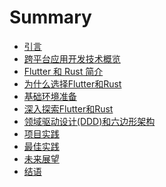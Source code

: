 # Summary

- [引言](./intro.md)
- [跨平台应用开发技术概览]()
- [Flutter 和 Rust 简介]()
- [为什么选择Flutter和Rust]()
- [基础环境准备](./base/setup.md)
- [深入探索Flutter和Rust]()
- [领域驱动设计(DDD)和六边形架构]()
- [项目实践]()
- [最佳实践]()
- [未来展望]()
- [结语]()
